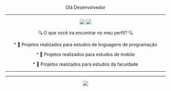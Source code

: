 

<p 
align="center">
Olá Desenvolvedor
</p>

---
<p
 align="center">
<img src="https://img.shields.io/badge/-medium-black?style=for-the-badge&logo=medium&logoColor=white&link=https://github.com/LeticiaSpeda)](https://medium.com/@leticiaspeda)"/> 
<img src="https://img.shields.io/badge/-Linkedin-blue?style=for-the-badge&logo=Linkedin&logoColor=white&link=https://github.com/LeticiaSpeda)](https://www.linkedin.com/in/leticia-speda-219776186)"/>
</p>

<p 
align="center">
 🔍 O que você ira encontrar no meu perfil? 🔍
</p>

<p
 align="center">
 * 🤖 Projetos realizados para estudos de linguagens de programação
 </p>

<p
 align="center">
 * 🤖 Projetos realizados para estudos de mobile
 </p>

 <p
 align="center">
 * 🤖 Projetos realizados para estudos da faculdade
</p>

---

<div>
  <a href="https://github.com/LeticiaSpeda">
</div> 


<p
 align="center">


</p>

---

<p 
  align="center">
  <img src="https://visitor-badge.laobi.icu/badge?page_id=LeticiaSpeda" id="contador">
</p>
